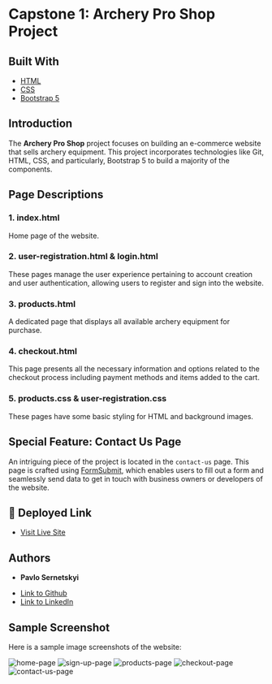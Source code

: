 # Capstone 1: Archery Pro Shop Project

## Built With
* [HTML](https://developer.mozilla.org/en-US/docs/Web/HTML)
* [CSS](https://developer.mozilla.org/en-US/docs/Web/CSS)
* [Bootstrap 5](https://getbootstrap.com/)

## Introduction
The **Archery Pro Shop** project focuses on building an e-commerce website that sells archery equipment. This project incorporates technologies like Git, HTML, CSS, and particularly, Bootstrap 5 to build a majority of the components.

## Page Descriptions

### 1. index.html 
Home page of the website.

### 2. user-registration.html & login.html 
These pages manage the user experience pertaining to account creation and user authentication, allowing users to register and sign into the website.

### 3. products.html 
A dedicated page that displays all available archery equipment for purchase.

### 4. checkout.html 
This page presents all the necessary information and options related to the checkout process including payment methods and items added to the cart.

### 5. products.css & user-registration.css
These pages have some basic styling for HTML and background images.

## Special Feature: Contact Us Page
An intriguing piece of the project is located in the `contact-us` page. This page is crafted using [FormSubmit](https://formsubmit.co/), which enables users to fill out a form and seamlessly send data to get in touch with business owners or developers of the website.

## 🚀 Deployed Link
* [Visit Live Site](https://archerywebsite.pavlosernetskyi.repl.co)

## Authors

* **Pavlo Sernetskyi** 
- [Link to Github](https://github.com/PavloSernetskyi)
- [Link to LinkedIn](https://www.linkedin.com/in/pavlo-sernetskyi)

## Sample Screenshot
Here is a sample image screenshots of the website:

![home-page](https://github.com/PavloSernetskyi/Capstone1/assets/74708976/b657ced2-e505-4bbb-82c9-f5ae1cfcf2d2)
![sign-up-page](https://github.com/PavloSernetskyi/Capstone1/assets/74708976/0a2fc703-ea12-4691-a218-3590af2af2f9)
![products-page](https://github.com/PavloSernetskyi/Capstone1/assets/74708976/0b57fbd8-5009-4697-9f95-c1437706d472)
![checkout-page](https://github.com/PavloSernetskyi/Capstone1/assets/74708976/c5159ab3-c014-4f39-8191-127a2890ef97)
![contact-us-page](https://github.com/PavloSernetskyi/Capstone1/assets/74708976/eb5dc0b2-df79-446e-8c02-9db0dc845e2f)

